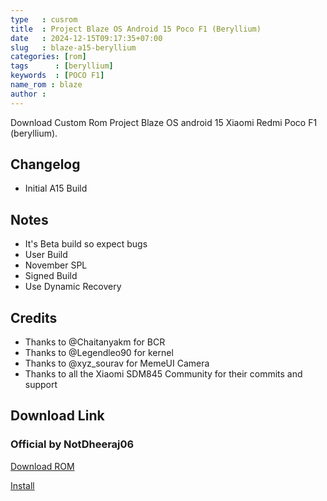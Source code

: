 ```yaml
---
type   : cusrom
title  : Project Blaze OS Android 15 Poco F1 (Beryllium)
date   : 2024-12-15T09:17:35+07:00
slug   : blaze-a15-beryllium
categories: [rom]
tags      : [beryllium]
keywords  : [POCO F1]
name_rom : blaze
author :
---
```


Download Custom Rom Project Blaze OS android 15 Xiaomi Redmi Poco F1 (beryllium).



## Changelog
- Initial A15 Build

## Notes
- It's Beta build so expect bugs 
- User Build
- November SPL
- Signed Build
- Use Dynamic Recovery

## Credits
- Thanks to @Chaitanyakm for BCR
- Thanks to @Legendleo90 for kernel
- Thanks to @xyz_sourav for MemeUI Camera 
- Thanks to all the Xiaomi SDM845 Community for their commits and support 


## Download Link
### Official by NotDheeraj06
[Download ROM](https://sourceforge.net/projects/beryllium-roms/files/ProjectBlaze_beryllium-4.0-BETA-20241128-1336-OFFICIAL/ProjectBlaze_beryllium-4.0-BETA-20241128-1336-OFFICIAL.zip/download)

[Install](https://graph.org/Flashing-Guide-11-29-5)
